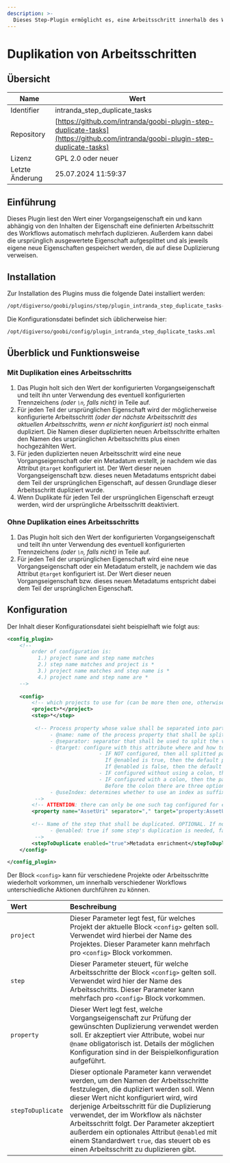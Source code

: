 ```yaml
---
description: >-
  Dieses Step-Plugin ermöglicht es, eine Arbeitsschritt innerhalb des Workflow automatisch entsprechend einer Vorgangseigenschaft mehrfach zu duplizieren.
---
```


# Duplikation von Arbeitsschritten

## Übersicht

Name                     | Wert
-------------------------|-----------
Identifier               | intranda_step_duplicate_tasks
Repository               | [https://github.com/intranda/goobi-plugin-step-duplicate-tasks](https://github.com/intranda/goobi-plugin-step-duplicate-tasks)
Lizenz              | GPL 2.0 oder neuer 
Letzte Änderung    | 25.07.2024 11:59:37


## Einführung
Dieses Plugin liest den Wert einer Vorgangseigenschaft ein und kann abhängig von den Inhalten der Eigenschaft eine definierten Arbeitsschritt des Workflows automatisch mehrfach duplizieren. Außerdem kann dabei die ursprünglich ausgewertete Eigenschaft aufgesplittet und als jeweils eigene neue Eigenschaften gespeichert werden, die auf diese Duplizierung verweisen.


## Installation
Zur Installation des Plugins muss die folgende Datei installiert werden:

```bash
/opt/digiverso/goobi/plugins/step/plugin_intranda_step_duplicate_tasks-base.jar
```

Die Konfigurationsdatei befindet sich üblicherweise hier:

```bash
/opt/digiverso/goobi/config/plugin_intranda_step_duplicate_tasks.xml
```


## Überblick und Funktionsweise


### Mit Duplikation eines Arbeitsschritts
1. Das Plugin holt sich den Wert der konfigurierten Vorgangseigenschaft und teilt ihn unter Verwendung des eventuell konfigurierten Trennzeichens *(oder `\n`, falls nicht)* in Teile auf.
2. Für jeden Teil der ursprünglichen Eigenschaft wird der möglicherweise konfigurierte Arbeitsschritt *(oder der nächste Arbeitsschritt des aktuellen Arbeitsschritts, wenn er nicht konfiguriert ist)* noch einmal dupliziert. Die Namen dieser duplizierten neuen Arbeitsschritte erhalten den Namen des ursprünglichen Arbeitsschritts plus einen hochgezählten Wert.
3. Für jeden duplizierten neuen Arbeitsschritt wird eine neue Vorgangseigenschaft oder ein Metadatum erstellt, je nachdem wie das Attribut `@target` konfiguriert ist. Der Wert dieser neuen Vorgangseigenschaft bzw. dieses neuen Metadatums entspricht dabei dem Teil der ursprünglichen Eigenschaft, auf dessen Grundlage dieser Arbeitsschritt dupliziert wurde.
4. Wenn Duplikate für jeden Teil der ursprünglichen Eigenschaft erzeugt werden, wird der ursprüngliche Arbeitsschritt deaktiviert.


### Ohne Duplikation eines Arbeitsschritts
1. Das Plugin holt sich den Wert der konfigurierten Vorgangseigenschaft und teilt ihn unter Verwendung des eventuell konfigurierten Trennzeichens *(oder `\n`, falls nicht)* in Teile auf.
2. Für jeden Teil der ursprünglichen Eigenschaft wird eine neue Vorgangseigenschaft oder ein Metadatum erstellt, je nachdem wie das Attribut `@target` konfiguriert ist. Der Wert dieser neuen Vorgangseigenschaft bzw. dieses neuen Metadatums entspricht dabei dem Teil der ursprünglichen Eigenschaft.


## Konfiguration
Der Inhalt dieser Konfigurationsdatei sieht beispielhaft wie folgt aus:

```xml
<config_plugin>
    <!--
        order of configuration is:
          1.) project name and step name matches
          2.) step name matches and project is *
          3.) project name matches and step name is *
          4.) project name and step name are *
	-->
    
    <config>
        <!-- which projects to use for (can be more then one, otherwise use *) -->
        <project>*</project>
        <step>*</step>
        
         <!-- Process property whose value shall be separated into parts, and it accepts four attributes:
              - @name: name of the process property that shall be splitted
              - @separator: separator that shall be used to split the value of the process property into smaller parts. OPTIONAL. DEFAULT "\n".
              - @target: configure with this attribute where and how to save the splitted parts. OPTIONAL.
                              - IF NOT configured, then all splitted parts will be saved as process properties, and the default property names depend on the configuration of @enabled of the tag <stepToDuplicate>:
                                If @enabled is true, then the default property name will be the step's name that is to be duplicated.
                                If @enabled is false, then the default property name will be the property's @name.
                              - IF configured without using a colon, then all splitted parts will be saved as process properties, and the configured @target will be the new properties' names.
                              - IF configured with a colon, then the part before that colon will control where the changes land, while the part after that colon will define the names of the splitted new parts:
                                Before the colon there are three options: property | metadata | person. For "metadata" and "person", changes will be saved into the METS file. For "property" changes will be saved as properties.
              - @useIndex: determines whether to use an index as suffix to each new process property / metadata entry to distinguish them between each other. OPTIONAL. DEFAULT true.
         -->
        <!-- ATTENTION: there can only be one such tag configured for each step, to split several properties, one has to do that in several steps. -->
        <property name="AssetUri" separator="," target="property:AssetUriSplitted" useIndex="true" />
        
        <!-- Name of the step that shall be duplicated. OPTIONAL. If not configured, then the next step following the current one will be used as default. It accepts an attribute:
              - @enabled: true if some step's duplication is needed, false otherwise. OPTIONAL. DEFAULT true.
         -->
        <stepToDuplicate enabled="true">Metadata enrichment</stepToDuplicate>
    </config>

</config_plugin>
```

Der Block `<config>` kann für verschiedene Projekte oder Arbeitsschritte wiederholt vorkommen, um innerhalb verschiedener Workflows unterschiedliche Aktionen durchführen zu können.

| Wert | Beschreibung |
| :--- | :--- |
| `project` | Dieser Parameter legt fest, für welches Projekt der aktuelle Block `<config>` gelten soll. Verwendet wird hierbei der Name des Projektes. Dieser Parameter kann mehrfach pro `<config>` Block vorkommen. |
| `step` | Dieser Parameter steuert, für welche Arbeitsschritte der Block `<config>` gelten soll. Verwendet wird hier der Name des Arbeitsschritts. Dieser Parameter kann mehrfach pro `<config>` Block vorkommen. |
| `property` | Dieser Wert legt fest, welche Vorgangseigenschaft zur Prüfung der gewünschten Duplizierung verwendet werden soll. Er akzeptiert vier Attribute, wobei nur `@name` obligatorisch ist. Details der möglichen Konfiguration sind in der Beispielkonfiguration aufgeführt. |
| `stepToDuplicate` | Dieser optionale Parameter kann verwendet werden, um den Namen der Arbeitsschritte festzulegen, die dupliziert werden soll. Wenn dieser Wert nicht konfiguriert wird, wird derjenige Arbeitsschritt für die Duplizierung verwendet, der im Workflow als nächster Arbeitsschritt folgt. Der Parameter akzeptiert außerdem ein optionales Attribut `@enabled` mit einem Standardwert `true`, das steuert ob es einen Arbeitsschritt zu duplizieren gibt. |